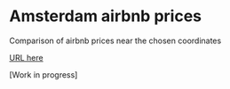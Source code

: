 # Amsterdam airbnb prices
Comparison of airbnb prices near the chosen coordinates

[URL here](https://zuzannajusz-amsterdam-airbnb-streamlit-app-v8hf8i.streamlit.app/)


[Work in progress]
